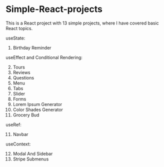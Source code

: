 # Simple-React-projects

This is a React project with 13 simple projects, where I have covered basic React topics. 

useState:

1. Birthday Reminder

useEffect and Conditional Rendering:

 2. Tours
 3. Reviews
 4. Questions
 5. Menu
 6. Tabs
 7. Slider
 8. Forms
 9. Lorem Ipsum Generator
 10. Color Shades Generator
 11. Grocery Bud

useRef:

  11. Navbar

useContext:

  12. Modal And Sidebar
  13. Stripe Submenus
